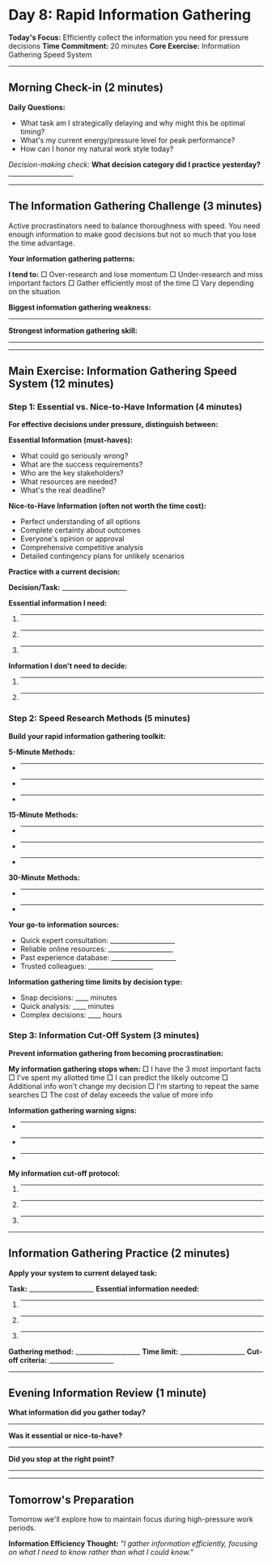 # Day 8: Rapid Information Gathering

**Today's Focus:** Efficiently collect the information you need for pressure decisions
**Time Commitment:** 20 minutes
**Core Exercise:** Information Gathering Speed System

---

## Morning Check-in (2 minutes)

**Daily Questions:**
- What task am I strategically delaying and why might this be optimal timing?
- What's my current energy/pressure level for peak performance?
- How can I honor my natural work style today?

*Decision-making check:*
**What decision category did I practice yesterday?** ____________________

---

## The Information Gathering Challenge (3 minutes)

Active procrastinators need to balance thoroughness with speed. You need enough information to make good decisions but not so much that you lose the time advantage.

**Your information gathering patterns:**

**I tend to:**
□ Over-research and lose momentum
□ Under-research and miss important factors
□ Gather efficiently most of the time
□ Vary depending on the situation

**Biggest information gathering weakness:**
____________________

**Strongest information gathering skill:**
____________________

---

## Main Exercise: Information Gathering Speed System (12 minutes)

### Step 1: Essential vs. Nice-to-Have Information (4 minutes)

**For effective decisions under pressure, distinguish between:**

**Essential Information (must-haves):**
- What could go seriously wrong?
- What are the success requirements?
- Who are the key stakeholders?
- What resources are needed?
- What's the real deadline?

**Nice-to-Have Information (often not worth the time cost):**
- Perfect understanding of all options
- Complete certainty about outcomes
- Everyone's opinion or approval
- Comprehensive competitive analysis
- Detailed contingency plans for unlikely scenarios

**Practice with a current decision:**

**Decision/Task:** ____________________

**Essential information I need:**
1. ____________________
2. ____________________
3. ____________________

**Information I don't need to decide:**
1. ____________________
2. ____________________

### Step 2: Speed Research Methods (5 minutes)

**Build your rapid information gathering toolkit:**

**5-Minute Methods:**
- ____________________
- ____________________
- ____________________

**15-Minute Methods:**
- ____________________
- ____________________
- ____________________

**30-Minute Methods:**
- ____________________
- ____________________

**Your go-to information sources:**
- Quick expert consultation: ____________________
- Reliable online resources: ____________________
- Past experience database: ____________________
- Trusted colleagues: ____________________

**Information gathering time limits by decision type:**
- Snap decisions: ____ minutes
- Quick analysis: ____ minutes
- Complex decisions: ____ hours

### Step 3: Information Cut-Off System (3 minutes)

**Prevent information gathering from becoming procrastination:**

**My information gathering stops when:**
□ I have the 3 most important facts
□ I've spent my allotted time
□ I can predict the likely outcome
□ Additional info won't change my decision
□ I'm starting to repeat the same searches
□ The cost of delay exceeds the value of more info

**Information gathering warning signs:**
- ____________________
- ____________________
- ____________________

**My information cut-off protocol:**
1. ____________________
2. ____________________
3. ____________________

---

## Information Gathering Practice (2 minutes)

**Apply your system to current delayed task:**

**Task:** ____________________
**Essential information needed:**
1. ____________________
2. ____________________
3. ____________________

**Gathering method:** ____________________
**Time limit:** ____________________
**Cut-off criteria:** ____________________

---

## Evening Information Review (1 minute)

**What information did you gather today?**
____________________

**Was it essential or nice-to-have?**
____________________

**Did you stop at the right point?**
____________________

---

## Tomorrow's Preparation
Tomorrow we'll explore how to maintain focus during high-pressure work periods.

**Information Efficiency Thought:**
*"I gather information efficiently, focusing on what I need to know rather than what I could know."*